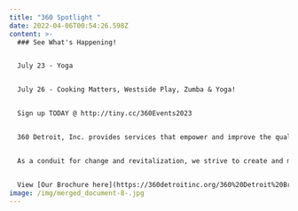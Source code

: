 ```yaml
---
title: "360 Spotlight "
date: 2022-04-06T00:54:26.598Z
content: >-
  ### See What's Happening!


  J﻿uly 23 - Yoga


  J﻿uly 26 - Cooking Matters, Westside Play, Zumba & Yoga!


  Sign up TODAY @ http://tiny.cc/360Events2023


  360 Detroit, Inc. provides services that empower and improve the quality of life for individuals and families. We are dedicated to assisting people in becoming self-sufficient, anchored, stabilized and well-rounded community members.


  As a conduit for change and revitalization, we strive to create and maintain viable, safe communities within Detroit


  View [Our Brochure here](https://360detroitinc.org/360%20Detroit%20Brochure.pdf)!
image: /img/merged_document-8-.jpg
---
```

